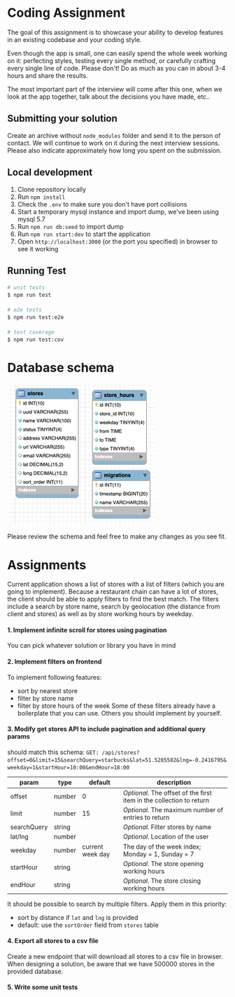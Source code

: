 # Coding Assignment

The goal of this assignment is to showcase your ability to develop features in an existing codebase and your coding style. 

Even though the app is small, one can easily spend the whole week working on it: perfecting styles, testing every single method, or carefully crafting every single line of code. Please don't! Do as much as you can in about 3-4 hours and share the results.

The most important part of the interview will come after this one, when we look at the app together, talk about the decisions you have made, etc..

## Submitting your solution

Create an archive without `node_modules` folder and send it to the person of contact. We will continue to work on it during the next interview sessions. Please also indicate approximately how long you spent on the submission.

## Local development

1. Clone repository locally
2. Run `npm install`
3. Check the `.env` to make sure you don't have port collisions
4. Start a temporary mysql instance and import dump, we've been using mysql 5.7
5. Run `npm run db:seed` to import dump
6. Run `npm run start:dev` to start the application
7. Open `http://localhost:3000` (or the port you specified) in browser to see it working

## Running Test

```bash
# unit tests
$ npm run test

# e2e tests
$ npm run test:e2e

# test coverage
$ npm run test:cov
```

# Database schema

![alt text](schema.png "Database schema")

Please review the schema and feel free to make any changes as you see fit.

# Assignments
Current application shows a list of stores with a list of filters (which you are going to implement). Because a restaurant chain can have a lot of stores, the client should be able to apply filters to find the best match. The filters include a search by store name, search by geolocation (the distance from client and stores) as well as by store working hours by weekday.

#### 1. Implement infinite scroll for stores using pagination
You can pick whatever solution or library you have in mind

#### 2. Implement filters on frontend
To implement following features:
- sort by nearest store
- filter by store name
- filter by store hours of the week
Some of these filters already have a boilerplate that you can use. Others you should implement by yourself.

#### 3. Modify get stores API to include pagination and additional query params
should match this schema: `GET: /api/stores?offset=0&limit=15&searchQuery=starbucks&lat=51.5285582&lng=-0.2416795&weekday=1&startHour=10:00&endHour=18:00`

| param | type | default | description |
|-------|------|---------|-------------|
|offset |number|0        |*Optional*. The offset of the first item in the collection to return|
|limit  |number|15       |*Optional*. The maximum number of entries to return|
|searchQuery|string|     |*Optional*. Filter stores by name|
|lat/lng|number|         |*Optional*. Location of the user|
|weekday|number|current week day|The day of the week index; Monday = 1, Sunday = 7|
|startHour|string|       |*Optional*. The store opening working hours|
|endHour|string|         |*Optional*. The store closing working hours|

It should be possible to search by multiple filters. Apply them in this priority:
- sort by distance if `lat` and `lng` is provided
- default: use the `sortOrder` field from `stores` table


#### 4. Export all stores to a csv file
Create a new endpoint that will download all stores to a csv file in browser. When designing a solution, be aware that we have 500000 stores in the provided database.

#### 5. Write some unit tests

